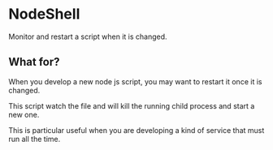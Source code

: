 # NodeShell
Monitor and restart a script when it is changed.

## What for?
When you develop a new node js script, you may want to restart it once it is changed.

This script watch the file and will kill the running child process and start a new one.

This is particular useful when you are developing a kind of service that must run all the time.
